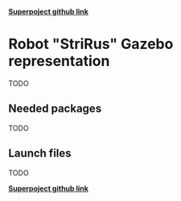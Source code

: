[**Superpoject github link**](https://github.com/Lupasic/strirus_full)

# Robot "StriRus" Gazebo representation

TODO


## Needed packages

TODO

## Launch files

TODO


[**Superpoject github link**](https://github.com/Lupasic/strirus_full)

